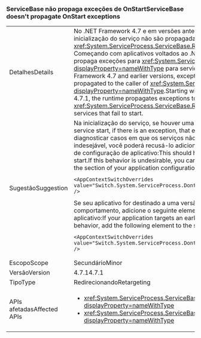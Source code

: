 ### <a name="servicebase-doesnt-propagate-onstart-exceptions"></a><span data-ttu-id="67507-101">ServiceBase não propaga exceções de OnStart</span><span class="sxs-lookup"><span data-stu-id="67507-101">ServiceBase doesn't propagate OnStart exceptions</span></span>

|   |   |
|---|---|
|<span data-ttu-id="67507-102">Detalhes</span><span class="sxs-lookup"><span data-stu-id="67507-102">Details</span></span>|<span data-ttu-id="67507-103">No .NET Framework 4.7 e em versões anteriores, exceções geradas durante a inicialização do serviço não são propagadas para o chamador de <xref:System.ServiceProcess.ServiceBase.Run%2A?displayProperty=nameWithType>. Começando com aplicativos voltados ao .NET Framework 4.7.1, o tempo de execução propaga exceções para <xref:System.ServiceProcess.ServiceBase.Run%2A?displayProperty=nameWithType> para serviços cuja inicialização falha.</span><span class="sxs-lookup"><span data-stu-id="67507-103">In the .NET Framework 4.7 and earlier versions, exceptions thrown on service startup are not propagated to the caller of <xref:System.ServiceProcess.ServiceBase.Run%2A?displayProperty=nameWithType>.Starting with applications that target the .NET Framework 4.7.1, the runtime propagates exceptions to <xref:System.ServiceProcess.ServiceBase.Run%2A?displayProperty=nameWithType> for services that fail to start.</span></span>|
|<span data-ttu-id="67507-104">Sugestão</span><span class="sxs-lookup"><span data-stu-id="67507-104">Suggestion</span></span>|<span data-ttu-id="67507-105">Na inicialização do serviço, se houver uma exceção, essa exceção será propagada.</span><span class="sxs-lookup"><span data-stu-id="67507-105">On service start, if there is an exception, that exception will be propagated.</span></span> <span data-ttu-id="67507-106">Isso deve ajudar a diagnosticar casos em que os serviços não são iniciados. Se esse comportamento for indesejável, você poderá recusá-lo adicionando o seguinte elemento <AppContextSwitchOverrides> à seção <runtime> do arquivo de configuração de aplicativo:</span><span class="sxs-lookup"><span data-stu-id="67507-106">This should help diagnose cases where services fail to start.If this behavior is undesirable, you can opt out of it by adding the following <AppContextSwitchOverrides> element to the <runtime> section of your application configuration file:</span></span><pre><code class="language-xml">&lt;AppContextSwitchOverrides value=&quot;Switch.System.ServiceProcess.DontThrowExceptionsOnStart=true&quot; /&gt;&#13;&#10;</code></pre><span data-ttu-id="67507-107">Se seu aplicativo for destinado a uma versão anterior à 4.7.1, mas você desejar ter esse comportamento, adicione o seguinte elemento <AppContextSwitchOverrides> à seção <runtime> do arquivo de configuração de aplicativo:</span><span class="sxs-lookup"><span data-stu-id="67507-107">If your application targets an earlier version than 4.7.1 but you want to have this behavior, add the following <AppContextSwitchOverrides> element to the <runtime> section of your application configuration file:</span></span><pre><code class="language-xml">&lt;AppContextSwitchOverrides value=&quot;Switch.System.ServiceProcess.DontThrowExceptionsOnStart=false&quot; /&gt;&#13;&#10;</code></pre>|
|<span data-ttu-id="67507-108">Escopo</span><span class="sxs-lookup"><span data-stu-id="67507-108">Scope</span></span>|<span data-ttu-id="67507-109">Secundário</span><span class="sxs-lookup"><span data-stu-id="67507-109">Minor</span></span>|
|<span data-ttu-id="67507-110">Versão</span><span class="sxs-lookup"><span data-stu-id="67507-110">Version</span></span>|<span data-ttu-id="67507-111">4.7.1</span><span class="sxs-lookup"><span data-stu-id="67507-111">4.7.1</span></span>|
|<span data-ttu-id="67507-112">Tipo</span><span class="sxs-lookup"><span data-stu-id="67507-112">Type</span></span>|<span data-ttu-id="67507-113">Redirecionando</span><span class="sxs-lookup"><span data-stu-id="67507-113">Retargeting</span></span>|
|<span data-ttu-id="67507-114">APIs afetadas</span><span class="sxs-lookup"><span data-stu-id="67507-114">Affected APIs</span></span>|<ul><li><xref:System.ServiceProcess.ServiceBase.Run(System.ServiceProcess.ServiceBase)?displayProperty=nameWithType></li><li><xref:System.ServiceProcess.ServiceBase.Run(System.ServiceProcess.ServiceBase[])?displayProperty=nameWithType></li></ul>|

